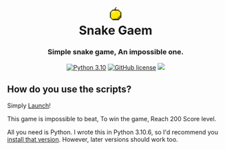 <div align="center">
    <h1><img src="GoldenApple.png"width="30px"><br>Snake Gaem</h1>
    <h3>Simple snake game, An impossible one.</h3>

[![Python 3.10](https://img.shields.io/badge/Python-3.10-bluesvg)](https://www.python.org/download/releases/3.0/)
[![GitHub license](https://img.shields.io/badge/license-GPL%202.0-green)](./LICENSE)
    <a href="https://github.com/mov-ebx">
        <img src="https://gpvc.arturio.dev/mov-ebx">
    </a>
</div>

## How do you use the scripts?

Simply [Launch](Setup.bat)!

This game is impossible to beat, To win the game, Reach 200 Score level.

All you need is Python. I wrote this in Python 3.10.6, so I'd recommend you [install that version](https://www.python.org/downloads/release/python-3106/). However, later versions should work too.
